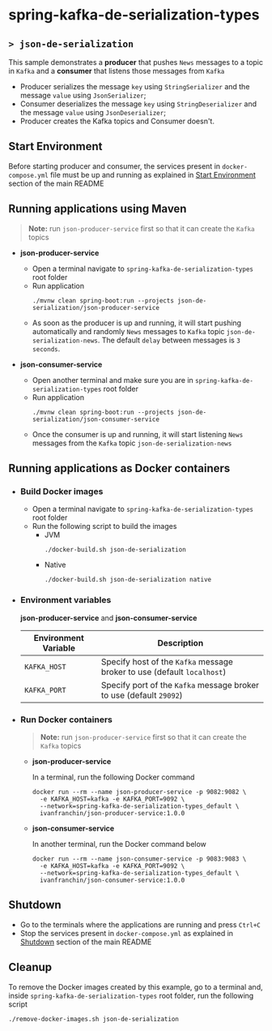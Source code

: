 # spring-kafka-de-serialization-types
## `> json-de-serialization`

This sample demonstrates a **producer** that pushes `News` messages to a topic in `Kafka` and a **consumer** that listens those messages from `Kafka`
- Producer serializes the message `key` using `StringSerializer` and the message `value` using `JsonSerializer`;
- Consumer deserializes the message `key` using `StringDeserializer` and the message `value` using `JsonDeserializer`;
- Producer creates the Kafka topics and Consumer doesn't.

## Start Environment

Before starting producer and consumer, the services present in `docker-compose.yml` file must be up and running as explained in [Start Environment](https://github.com/ivangfr/spring-kafka-de-serialization-types#start-environment) section of the main README

## Running applications using Maven

> **Note:** run `json-producer-service` first so that it can create the `Kafka` topics

- **json-producer-service**

  - Open a terminal navigate to `spring-kafka-de-serialization-types` root folder
  - Run application
    ```
    ./mvnw clean spring-boot:run --projects json-de-serialization/json-producer-service
    ```
  - As soon as the producer is up and running, it will start pushing automatically and randomly `News` messages to `Kafka` topic `json-de-serialization-news`. The default `delay` between messages is `3 seconds`.

- **json-consumer-service**

  - Open another terminal and make sure you are in `spring-kafka-de-serialization-types` root folder
  - Run application
    ```
    ./mvnw clean spring-boot:run --projects json-de-serialization/json-consumer-service
    ```
  - Once the consumer is up and running, it will start listening `News` messages from the `Kafka` topic `json-de-serialization-news`

## Running applications as Docker containers

- ### Build Docker images

  - Open a terminal navigate to `spring-kafka-de-serialization-types` root folder
  - Run the following script to build the images
    - JVM
      ```
      ./docker-build.sh json-de-serialization
      ```
    - Native
      ```
      ./docker-build.sh json-de-serialization native
      ```

- ### Environment variables

  **json-producer-service** and **json-consumer-service**

  | Environment Variable | Description                                                             |
  | -------------------- | ----------------------------------------------------------------------- |
  | `KAFKA_HOST`         | Specify host of the `Kafka` message broker to use (default `localhost`) |
  | `KAFKA_PORT`         | Specify port of the `Kafka` message broker to use (default `29092`)     |

- ### Run Docker containers

  > **Note:** run `json-producer-service` first so that it can create the `Kafka` topics

  - **json-producer-service**

    In a terminal, run the following Docker command
    ```
    docker run --rm --name json-producer-service -p 9082:9082 \
      -e KAFKA_HOST=kafka -e KAFKA_PORT=9092 \
      --network=spring-kafka-de-serialization-types_default \
      ivanfranchin/json-producer-service:1.0.0
    ```

  - **json-consumer-service**

    In another terminal, run the Docker command below
    ```
    docker run --rm --name json-consumer-service -p 9083:9083 \
      -e KAFKA_HOST=kafka -e KAFKA_PORT=9092 \
      --network=spring-kafka-de-serialization-types_default \
      ivanfranchin/json-consumer-service:1.0.0
    ```

## Shutdown

- Go to the terminals where the applications are running and press `Ctrl+C`
- Stop the services present in `docker-compose.yml` as explained in [Shutdown](https://github.com/ivangfr/spring-kafka-de-serialization-types#shutdown) section of the main README

## Cleanup

To remove the Docker images created by this example, go to a terminal and, inside `spring-kafka-de-serialization-types` root folder, run the following script
```
./remove-docker-images.sh json-de-serialization
```
